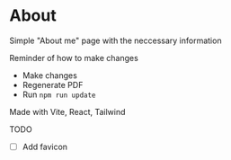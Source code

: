 # About

Simple "About me" page with the neccessary information

Reminder of how to make changes

- Make changes
- Regenerate PDF
- Run `npm run update`

Made with Vite, React, Tailwind

TODO

- [ ] Add favicon
